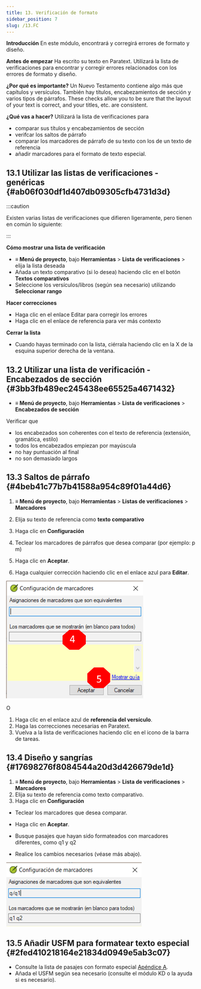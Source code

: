 ```yaml
---
title: 13. Verificación de formato
sidebar_position: 7
slug: /13.FC
---
```




**Introducción** En este módulo, encontrará y corregirá errores de formato y diseño.


**Antes de empezar** Ha escrito su texto en Paratext. Utilizará la lista de verificaciones para encontrar y corregir errores relacionados con los errores de formato y diseño.


**¿Por qué es importante?** Un Nuevo Testamento contiene algo más que capítulos y versículos. También hay títulos, encabezamientos de sección y varios tipos de párrafos. These checks allow you to be sure that the layout of your text is correct, and your titles, etc. are consistent.


**¿Qué vas a hacer?** Utilizará la lista de verificaciones para

- comparar sus títulos y encabezamientos de sección
- verifcar los saltos de párrafo
- comparar los marcadores de párrafo de su texto con los de un texto de referencia
- añadir marcadores para el formato de texto especial.

## 13.1 Utilizar las listas de verificaciones - genéricas {#ab06f030df1d407db09305cfb4731d3d}


:::caution

Existen varias listas de verificaciones que difieren ligeramente, pero tienen en común lo siguiente:

:::




**Cómo mostrar una lista de verificación**

- **≡ Menú de proyecto**, bajo **Herramientas** &gt; **Lista de verificaciones** &gt; elija la lista deseada
- Añada un texto comparativo (si lo desea) haciendo clic en el botón **Textos comparativos**
- Seleccione los versículos/libros (según sea necesario) utilizando **Seleccionar rango**

**Hacer correcciones**

- Haga clic en el enlace Editar para corregir los errores
- Haga clic en el enlace de referencia para ver más contexto

**Cerrar la lista**

- Cuando hayas terminado con la lista, ciérrala haciendo clic en la X de la esquina superior derecha de la ventana.

## 13.2 Utilizar una lista de verificación - Encabezados de sección {#3bb3fb489ec245438ee65525a4671432}

- **≡ Menú de proyecto**, bajo **Herramientas** &gt; **Lista de verificaciones** &gt; **Encabezados de sección**

Verificar que

- los encabezados son coherentes con el texto de referencia (extensión, gramática, estilo)
- todos los encabezados empiezan por mayúscula
- no hay puntuación al final
- no son demasiado largos

## 13.3 Saltos de párrafo {#4beb41c77b7b41588a954c89f01a44d6}


<div class='notion-row'>
<div class='notion-column' style={{width: 'calc((100% - (min(32px, 4vw) * 1)) * 0.5)'}}>

1. **≡ Menú de proyecto**, bajo **Herramientas** > **Listas de verificaciones** > **Marcadores**

2. Elija su texto de referencia como **texto comparativo**

3. Haga clic en **Configuración**

4. Teclear los marcadores de párrafos que desea comparar
 (por ejemplo: p m)

5. Haga clic en **Aceptar**.

6. Haga cualquier corrección haciendo clic en el enlace azul para **Editar**.

</div><div className='notion-spacer'></div>

<div class='notion-column' style={{width: 'calc((100% - (min(32px, 4vw) * 1)) * 0.5)'}}>


![](./1428959575.png)


</div><div className='notion-spacer'></div>
</div>

O

1. Haga clic en el enlace azul de **referencia del versículo**.
2. Haga las correcciones necesarias en Paratext.
3. Vuelva a la lista de verificaciones haciendo clic en el icono de la barra de tareas.

## 13.4 Diseño y sangrías {#17698276f8084544a20d3d426679de1d}

1. **≡ Menú de proyecto**, bajo **Herramientas** &gt; **Lista de verificaciones** &gt; **Marcadores**
2. Elija su texto de referencia como texto comparativo.
3. Haga clic en **Configuración**

<div class='notion-row'>
<div class='notion-column' style={{width: 'calc((100% - (min(32px, 4vw) * 1)) * 0.5)'}}>

- Teclear los marcadores que desea comparar.

- Haga clic en **Aceptar**.

- Busque pasajes que hayan sido formateados con marcadores diferentes, como q1 y q2

- Realice los cambios necesarios (véase más abajo).

</div><div className='notion-spacer'></div>

<div class='notion-column' style={{width: 'calc((100% - (min(32px, 4vw) * 1)) * 0.5)'}}>


![](./1300191702.png)


</div><div className='notion-spacer'></div>
</div>

## 13.5 Añadir USFM para formatear texto especial {#2fed410218164e21834d0949e5ab3c07}

- Consulte la lista de pasajes con formato especial [Apéndice A](https://manual.paratext.org/Training-Manual/Appendix/A.st).
- Añada el USFM según sea necesario (consulte el módulo KD o la ayuda si es necesario).
